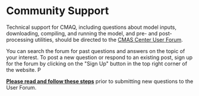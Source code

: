# Community Support

Technical support for CMAQ, including questions about model inputs, downloading, compiling, and running the model, 
and pre- and post-processing utilities, should be directed to the [CMAS Center User Forum](https://forum.cmascenter.org/). 

You can search the forum for past questions and answers on the topic of your interest. To post a new question or respond to an existing post, 
sign up for the forum by clicking on the "Sign Up" button in the top right corner of the website. P


[**Please read and follow these steps**](https://forum.cmascenter.org/t/please-read-before-posting/1321) prior to submitting new questions to the User Forum.

